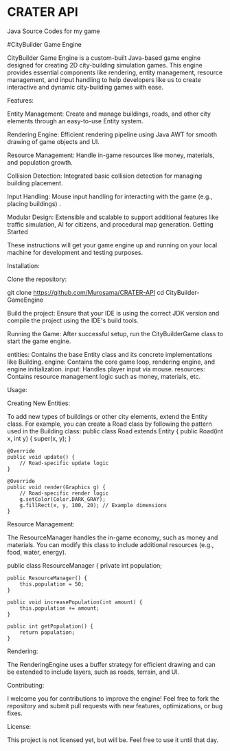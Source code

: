# CRATER API
 Java Source Codes for my game


#CityBuilder Game Engine

CityBuilder Game Engine is a custom-built Java-based game engine designed for creating 2D city-building simulation games. This engine provides essential components like rendering, entity management, resource management, and input handling to help developers like us to create interactive and dynamic city-building games with ease.


Features:

Entity Management: Create and manage buildings, roads, and other city elements through an easy-to-use Entity system.


Rendering Engine: Efficient rendering pipeline using Java AWT for smooth drawing of game objects and UI.


Resource Management: Handle in-game resources like money, materials, and population growth.


Collision Detection: Integrated basic collision detection for managing building placement.


Input Handling: Mouse input handling for interacting with the game (e.g., placing buildings)
.

Modular Design: Extensible and scalable to support additional features like traffic simulation, AI for citizens, and procedural map generation.
Getting Started


These instructions will get your game engine up and running on your local machine for development and testing purposes.


Installation:

Clone the repository:

git clone https://github.com/Murosama/CRATER-API
cd CityBuilder-GameEngine


Build the project: Ensure that your IDE is using the correct JDK version and compile the project using the IDE's build tools.


Running the Game:
After successful setup, run the CityBuilderGame class to start the game engine.



entities: Contains the base Entity class and its concrete implementations like Building.
engine: Contains the core game loop, rendering engine, and engine initialization.
input: Handles player input via mouse.
resources: Contains resource management logic such as money, materials, etc.

Usage:

Creating New Entities:

To add new types of buildings or other city elements, extend the Entity class. For example, you can create a Road class by following the pattern used in the Building class:
public class Road extends Entity {
    public Road(int x, int y) {
        super(x, y);
    }

    @Override
    public void update() {
        // Road-specific update logic
    }

    @Override
    public void render(Graphics g) {
        // Road-specific render logic
        g.setColor(Color.DARK_GRAY);
        g.fillRect(x, y, 100, 20); // Example dimensions
    }

Resource Management:


The ResourceManager handles the in-game economy, such as money and materials. You can modify this class to include additional resources (e.g., food, water, energy).

public class ResourceManager {
    private int population;

    public ResourceManager() {
        this.population = 50;
    }

    public void increasePopulation(int amount) {
        this.population += amount;
    }

    public int getPopulation() {
        return population;
    }


Rendering:

The RenderingEngine uses a buffer strategy for efficient drawing and can be extended to include layers, such as roads, terrain, and UI.

Contributing:

I welcome you for contributions to improve the engine! Feel free to fork the repository and submit pull requests with new features, optimizations, or bug fixes.

License:

This project is not licensed yet, but will be. Feel free to use it until that day.

